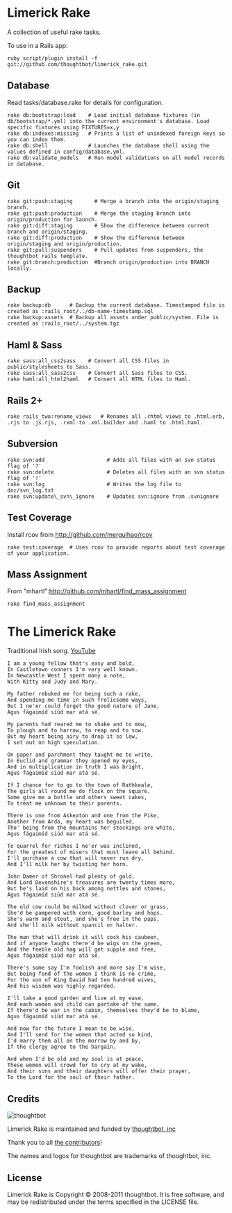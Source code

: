 Limerick Rake
=============

A collection of useful rake tasks.

To use in a Rails app:

    ruby script/plugin install -f git://github.com/thoughtbot/limerick_rake.git

Database
--------

Read tasks/database.rake for details for configuration.

    rake db:bootstrap:load    # Load initial database fixtures (in db/bootstrap/*.yml) into the current environment's database. Load specific fixtures using FIXTURES=x,y
    rake db:indexes:missing   # Prints a list of unindexed foreign keys so you can index them.
    rake db:shell             # Launches the database shell using the values defined in config/database.yml.
    rake db:validate_models   # Run model validations on all model records in database.

Git
---

    rake git:push:staging       # Merge a branch into the origin/staging branch.
    rake git:push:production    # Merge the staging branch into origin/production for launch.
    rake git:diff:staging       # Show the difference between current branch and origin/staging.
    rake git:diff:production    # Show the difference between origin/staging and origin/production.
    rake git:pull:suspenders    # Pull updates from suspenders, the thoughtbot rails template.
    rake git:branch:production  #Branch origin/production into BRANCH locally.

Backup
------

    rake backup:db      # Backup the current database. Timestamped file is created as :rails_root/../db-name-timestamp.sql
    rake backup:assets  # Backup all assets under public/system. File is created as :rails_root/../system.tgz

Haml & Sass
-----------

    rake sass:all_css2sass    # Convert all CSS files in public/stylesheets to Sass.
    rake sass:all_sass2css    # Convert all Sass files to CSS.
    rake haml:all_html2haml   # Convert all HTML files to Haml.

Rails 2+
--------

    rake rails_two:rename_views   # Renames all .rhtml views to .html.erb, .rjs to .js.rjs, .rxml to .xml.builder and .haml to .html.haml.

Subversion
----------

    rake svn:add                    # Adds all files with an svn status flag of '?'
    rake svn:delete                 # Deletes all files with an svn status flag of '!'
    rake svn:log                    # Writes the log file to doc/svn_log.txt
    rake svn:update\_svn\_ignore    # Updates svn:ignore from .svnignore

Test Coverage
-------------

Install rcov from http://github.com/mergulhao/rcov

    rake test:coverage  # Uses rcov to provide reports about test coverage of your application. 

Mass Assignment
---------------

From "mhartl":http://github.com/mhartl/find_mass_assignment

    rake find_mass_assignment

The Limerick Rake
=================

Traditional Irish song. [YouTube](http://www.youtube.com/v/e8moLHIW8xw)

    I am a young fellow that's easy and bold,
    In Castletown conners I'm very well known.
    In Newcastle West I spent many a note,
    With Kitty and Judy and Mary.
    
    My father rebuked me for being such a rake,
    And spending me time in such frolicsome ways,
    But I ne'er could forget the good nature of Jane,
    Agus fágaimíd siúd mar atá sé.
    
    My parents had reared me to shake and to mow,
    To plough and to harrow, to reap and to sow.
    But my heart being airy to drop it so low,
    I set out on high speculation.
    
    On paper and parchment they taught me to write,
    In Euclid and grammar they opened my eyes,
    And in multiplication in truth I was bright,
    Agus fágaimíd siúd mar atá sé.
    
    If I chance for to go to the town of Rathkeale,
    The girls all round me do flock on the square.
    Some give me a bottle and others sweet cakes,
    To treat me unknown to their parents.
    
    There is one from Askeaton and one from the Pike,
    Another from Arda, my heart was beguiled,
    Tho' being from the mountains her stockings are white,
    Agus fágaimíd siúd mar atá sé.
    
    To quarrel for riches I ne'er was inclined,
    For the greatest of misers that must leave all behind.
    I'll purchase a cow that will never run dry,
    And I'll milk her by twisting her horn.
    
    John Damer of Shronel had plenty of gold,
    And Lord Devonshire's treasures are twenty times more,
    But he's laid on his back among nettles and stones,
    Agus fágaimíd siúd mar atá sé.
    
    The old cow could be milked without clover or grass,
    She'd be pampered with corn, good barley and hops.
    She's warm and stout, and she's free in the paps,
    And she'll milk without spancil or halter.
    
    The man that will drink it will cock his caubeen,
    And if anyone laughs there'd be wigs on the green,
    And the feeble old hag will get supple and free,
    Agus fágaimíd siúd mar atá sé.
    
    There's some say I'm foolish and more say I'm wise,
    But being fond of the women I think is no crime,
    For the son of King David had ten hundred wives,
    And his wisdom was highly regarded.
    
    I'll take a good garden and live at my ease,
    And each woman and child can partake of the same,
    If there'd be war in the cabin, themselves they'd be to blame,
    Agus fágaimíd siúd mar atá sé.
    
    And now for the future I mean to be wise,
    And I'll send for the women that acted so kind,
    I'd marry them all on the morrow by and by,
    If the clergy agree to the bargain.
    
    And when I'd be old and my soul is at peace,
    These women will crowd for to cry at my wake,
    And their sons and their daughters will offer their prayer,
    To the Lord for the soul of their father.

Credits
-------

![thoughtbot](http://thoughtbot.com/images/tm/logo.png)

Limerick Rake is maintained and funded by [thoughtbot, inc](http://thoughtbot.com/community)

Thank you to all [the contributors](https://github.com/thoughtbot/limerick_rake/contributors)!

The names and logos for thoughtbot are trademarks of thoughtbot, inc.

License
-------

Limerick Rake is Copyright © 2008-2011 thoughtbot. It is free software, and may be redistributed under the terms specified in the LICENSE file.
